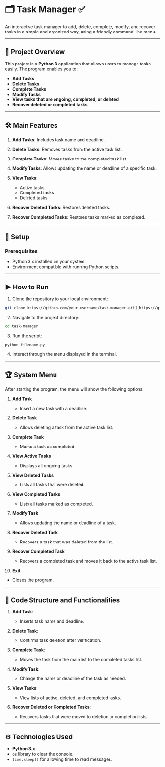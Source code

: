 # 🗂️ **Task Manager** ✅

An interactive task manager to add, delete, complete, modify, and recover tasks in a simple and organized way, using a friendly command-line menu.

---

## 🚀 **Project Overview**

This project is a **Python 3** application that allows users to manage tasks easily. The program enables you to:

* **Add Tasks**
* **Delete Tasks**
* **Complete Tasks**
* **Modify Tasks**
* **View tasks that are ongoing, completed, or deleted**
* **Recover deleted or completed tasks**

---

## 🛠️ **Main Features**

1. **Add Tasks**: Includes task name and deadline.
2. **Delete Tasks**: Removes tasks from the active task list.
3. **Complete Tasks**: Moves tasks to the completed task list.
4. **Modify Tasks**: Allows updating the name or deadline of a specific task.
5. **View Tasks**:

   * Active tasks
   * Completed tasks
   * Deleted tasks
6. **Recover Deleted Tasks**: Restores deleted tasks.
7. **Recover Completed Tasks**: Restores tasks marked as completed.

---

## 💾 **Setup**

### Prerequisites

* Python 3.x installed on your system.
* Environment compatible with running Python scripts.

---

## ▶️ **How to Run**

1. Clone the repository to your local environment:

```bash
git clone https://github.com/your-username/task-manager.git](https://github.com/jp9141joao/task-manager
```

2. Navigate to the project directory:

```bash
cd task-manager
```

3. Run the script:

```bash
python filename.py
```

4. Interact through the menu displayed in the terminal.

---

## 🏆 **System Menu**

After starting the program, the menu will show the following options:

1. **Add Task**

   * Insert a new task with a deadline.

2. **Delete Task**

   * Allows deleting a task from the active task list.

3. **Complete Task**

   * Marks a task as completed.

4. **View Active Tasks**

   * Displays all ongoing tasks.

5. **View Deleted Tasks**

   * Lists all tasks that were deleted.

6. **View Completed Tasks**

   * Lists all tasks marked as completed.

7. **Modify Task**

   * Allows updating the name or deadline of a task.

8. **Recover Deleted Task**

   * Recovers a task that was deleted from the list.

9. **Recover Completed Task**

   * Recovers a completed task and moves it back to the active task list.

10. **Exit**

* Closes the program.

---

## 🧩 **Code Structure and Functionalities**

1. **Add Task**:

   * Inserts task name and deadline.

2. **Delete Task**:

   * Confirms task deletion after verification.

3. **Complete Task**:

   * Moves the task from the main list to the completed tasks list.

4. **Modify Task**:

   * Change the name or deadline of the task as needed.

5. **View Tasks**:

   * View lists of active, deleted, and completed tasks.

6. **Recover Deleted or Completed Tasks**:

   * Recovers tasks that were moved to deletion or completion lists.

---

## ⚙️ **Technologies Used**

* **Python 3.x**
* `os` library to clear the console.
* `time.sleep()` for allowing time to read messages.
